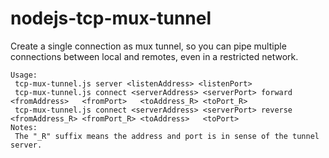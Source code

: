 # nodejs-tcp-mux-tunnel
Create a single connection as mux tunnel, so you can pipe multiple connections between local and remotes, even in a restricted network.

```
Usage:
 tcp-mux-tunnel.js server <listenAddress> <listenPort>
 tcp-mux-tunnel.js connect <serverAddress> <serverPort> forward <fromAddress>   <fromPort>   <toAddress_R> <toPort_R>
 tcp-mux-tunnel.js connect <serverAddress> <serverPort> reverse <fromAddress_R> <fromPort_R> <toAddress>   <toPort>
Notes:
 The "_R" suffix means the address and port is in sense of the tunnel server.
```

